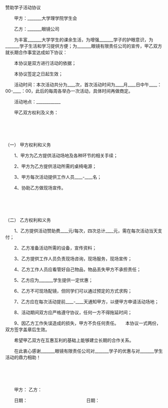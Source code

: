 



赞助学子活动协议



 

　　甲方：_______大学理学院学生会

　　乙方：_______眼镜公司　　

　　为丰富_______大学学生的课余生活，为增强_______学子的护眼意识，为_______学子生活和学习提供方便；为_______眼镜有限责任公司的宣传，甲乙双方就长期合作事宜达成如下协议：

　　本协议是双方进行活动的依据；

　　本协议签定之日起生效；

　　活动时间：本次活动共分为____次，首次活动时间为____月____日中午____：00-____：00，此后的每周各举办一次活动，具体时间再做商定。

　　活动地点：____________

　　甲乙双方权利及义务：

　　

　　

（一）
甲方权利和义务

　　1、甲方为乙方提供活动场地及各种环节的相关手续；

　　2、甲方为乙方提供活动所需的桌椅电源；

　　3、甲方每次活动提供工作人员____-____名；

　　4、协助乙方做现场宣传。

　　

　　

（二）
乙方权利和义务

　　1、乙方提供活动赞助费____元/每次，四次总计____元，需在每次活动当天支付；

　　2、乙方准备活动所需的设备，宣传资料；

　　3、乙方提供工作人员负责现场咨询，现场服务，现场宣传；

　　4、乙方工作人员应看管好自己物品，物品丢失甲方不承担责任；

　　5、乙方应为_______学生提供一定优惠；

　　6、乙方不可现场配镜，但同学们可以通过预定的方式求购；

　　7、乙方应在每次活动提前____-____天通知甲方，以便甲方申请活动场地；

　　8、活动期间双方应严格遵守协议，任何一方不得拖延时间；

　　9、因乙方工作失误造成的损失，甲方不负任何责任。　　本协议一式两份，双方签字盖章后生效。

　　希望甲乙双方在互惠互利的基础上能够建立长期的合作关系。

　　在此衷心感谢_______眼镜有限责任公司对_______学子的优惠与对_______学生活动的鼎力相助！　

　　

　　　

　　甲方： 乙方：

　　日期：　　　　　　　　　　　　　 日期：